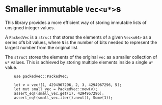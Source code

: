 # Smaller immutable `Vec<u*>`s
This library provides a more efficient way of storing immutable
lists of unsigned integer values.

A `PackedVec` is a `struct` that stores the elements of a given `Vec<u64>` as
a series of`N` bit values, where `N` is the number of bits needed to represent
the largest number from the original list.

The `struct` stores the elements of the original `vec` as a smaller collection
of `u*` values. This is achieved by storing multiple elements inside a single
`u*` value.

```
    use packedvec::PackedVec;

    let v = vec![1, 4294967296, 2, 3, 4294967296, 5];
    let mut small_vec = PackedVec::new(v);
    assert_eq!(small_vec.get(1), 4294967296);
    assert_eq!(small_vec.iter().next(), Some(1));
```
